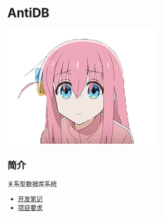 # AntiDB

![shock](docs/assets/shock.gif)

## 简介

关系型数据库系统

- [开发笔记](docs/设计笔记.md)
- [项目要求](docs/《C++现代程序设计》项目考核要求.pdf)